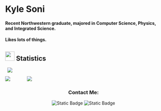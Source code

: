# Kyle Soni
<h4> Recent Northwestern graduate, majored in Computer Science, Physics, and Integrated Science.</h4>
<h4> Likes lots of things.</h4>


## <img src="https://media4.giphy.com/media/MIGbtLZoVjbl0bYbAd/giphy.gif?cid=ecf05e472t2h0i8d7dcjaoau9iqtchhr899hxmpxzzgc7lyw&rid=giphy.gif" width="30"> Statistics

<img src="https://github-profile-summary-cards.vercel.app/api/cards/profile-details?username=kylesoni&theme=tokyonight" style="margin-left:7px;margin-bottom:12px"/>
<div>
    <img src="https://github-profile-summary-cards.vercel.app/api/cards/repos-per-language?username=kylesoni&theme=tokyonight" style="margin-right:50px" />
    <img src="https://github-profile-summary-cards.vercel.app/api/cards/most-commit-language?username=kylesoni&theme=tokyonight" />
</div>

<h3 align="center">Contact Me:</h3>
<p align="center">
    <img alt="Static Badge" src="https://img.shields.io/badge/kyle soni-%230A66C2?style=for-the-badge&logo=linkedin&logoColor=white&link=https%3A%2F%2Fwww.linkedin.com%2Fin%2Fkyle-soni-581636170%2F">
    <img alt="Static Badge" src="https://img.shields.io/badge/kylesoni2142@gmail.com-%23EA4335?style=for-the-badge&logo=gmail&logoColor=white&link=mailto:kylesoni2142@gmail.com">
</p>
